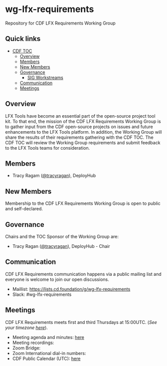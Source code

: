 # wg-lfx-requirements
Repository for CDF LFX Requirements Working Group 

## Quick links

- [CDF TOC](#cdf-interoperability-sig)
  - [Overview](#overview)
  - [Members](#members)
  - [New Members](#new-members)
  - [Governance](#governance)
    - [SIG Workstreams](#sig-workstreams)
  - [Communication](#communication)
  - [Meetings](#meetings)

## Overview

LFX Tools have become an essential part of the open-source project tool kit. To that end, the mission of the CDF LFX Requirements Working Group is to gather input from the CDF open-source projects on issues and future enhancements to the LFX Tools platform. In addition, the Working Group will share the results of their requirements gathering with the CDF TOC. The CDF TOC will review the Working Group requirements and submit feedback to the LFX Tools teams for consideration. 



## Members

* Tracy Ragam ([@tracyragan](https://github.com/tracyragan)), DeployHub


## New Members

Membership to the CDF LFX Requirements Working Group is open to public and self-declared.

## Governance

Chairs and the TOC Sponsor of the Working Group are:

* Tracy Ragan ([@tracyragan](https://github.com/tracyragan)), DeployHub - Chair


## Communication

CDF LFX Requirements communication happens via a public mailing list and everyone is
welcome to join our open discussions.

* Maillist: https://lists.cd.foundation/g/wg-lfx-requirements
* Slack: #wg-lfx-requirements


## Meetings

CDF LFX Requirements meets first and third Thursdays at 15:00UTC. (*See your timezone [here](https://time.is/1500_in_UTC)*).

* Meeting agenda and minutes: [here](./docs/meetings.md)
* Meeting recordings: 
* Zoom Bridge: 
* Zoom International dial-in numbers:
* CDF Public Calendar (UTC): [here](https://calendar.google.com/calendar/u/0/embed?src=linuxfoundation.org_mhf0kmgedn67ihni8r129avp24@group.calendar.google.com&ctz=UTC)

